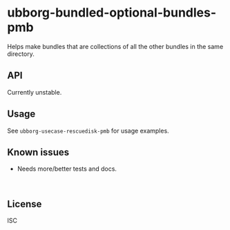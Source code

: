 ﻿
<!--#echo json="package.json" key="name" underline="=" -->
ubborg-bundled-optional-bundles-pmb
===================================
<!--/#echo -->

<!--#echo json="package.json" key="description" -->
Helps make bundles that are collections of all the other bundles in the same
directory.
<!--/#echo -->



API
---

Currently unstable.


Usage
-----

See `ubborg-usecase-rescuedisk-pmb` for usage examples.


<!--#toc stop="scan" -->



Known issues
------------

* Needs more/better tests and docs.




&nbsp;


License
-------
<!--#echo json="package.json" key=".license" -->
ISC
<!--/#echo -->

